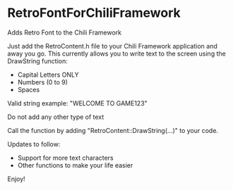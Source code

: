 # RetroFontForChiliFramework
Adds Retro Font to the Chili Framework

Just add the RetroContent.h file to your Chili Framework application and away you go.
This currently allows you to write text to the screen using the DrawString function:
- Capital Letters ONLY
- Numbers (0 to 9)
- Spaces

Valid string example: "WELCOME TO GAME123"

Do not add any other type of text

Call the function by adding "RetroContent::DrawString(...)" to your code.

Updates to follow:
- Support for more text characters
- Other functions to make your life easier

Enjoy!
